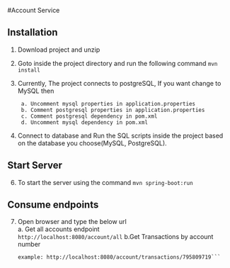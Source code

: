 #Account Service

## Installation

1. Download project and unzip
2. Goto inside the project directory and run the following command
   ```mvn install```
3. Currently, The project connects to postgreSQL, If you want change to MySQL then 
	```
	 a. Uncomment mysql properties in application.properties 
	 b. Comment postgresql properties in application.properties
	 c. Comment postgresql dependency in pom.xml
	 d. Uncomment mysql dependency in pom.xml
	 ```

5. Connect to database and Run the SQL scripts inside the project based on the database you choose(MySQL, PostgreSQL).

## Start Server
6. To start the server using the command ```mvn spring-boot:run```

## Consume endpoints

7. Open browser and type the below url <br /> 
    a. Get all accounts endpoint <br /> 
    ```http://localhost:8080/account/all```
    b.Get Transactions by account number <br /> 
    ```http://localhost:8080/account/transactions/{accountNumber}
    example: http://localhost:8080/account/transactions/795809719```

